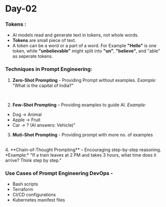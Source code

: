 # Day-02

### Tokens : 
- AI models read and generate text in tokens, not whole words. 
- **Tokens** are small piece of text. 
- A token can be a word or a part of a word. For Example **"Hello"** is one token, while **"unbelievable"** might split into **"un"**, **"believe"**, and "able" as seperate tokens. 

### Techniques in Prompt Engineering: 
1. **Zero-Shot Prompting** - Providing Prompt without examples. 
*Example:* "What is the capital of India?" 
<br>

2. **Few-Shot Prompting** – Providing examples to guide AI.
*Example:*
- Dog → Animal
- Apple → Fruit
- Car → ? (AI answers: Vehicle)"

3. **Muti-Shot Prompting** - Providing prompt with more no. of examples 
<br>
4. **Chain-of-Thought Prompting** – Encouraging step-by-step reasoning.
*Example:* "If a train leaves at 2 PM and takes 3 hours, what time does it arrive? Think step by step."

### Use Cases of Prompt Engineering DevOps -  
- Bash scripts
- Terraform 
- CI/CD configurations
- Kubernetes manifest files